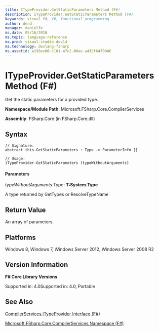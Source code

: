 ```yaml
---
title: ITypeProvider.GetStaticParameters Method (F#)
description: ITypeProvider.GetStaticParameters Method (F#)
keywords: visual f#, f#, functional programming
author: dend
manager: danielfe
ms.date: 05/16/2016
ms.topic: language-reference
ms.prod: visual-studio-dev14
ms.technology: devlang-fsharp
ms.assetid: a198ee08-c101-47e2-80ae-a432f64f0946 
---
```


# ITypeProvider.GetStaticParameters Method (F#)

Get the static parameters for a provided type.

**Namespace/Module Path**: Microsoft.FSharp.Core.CompilerServices

**Assembly**: FSharp.Core (in FSharp.Core.dll)


## Syntax

```
// Signature:
abstract this.GetStaticParameters : Type -> ParameterInfo []

// Usage:
iTypeProvider.GetStaticParameters (typeWithoutArguments)
```

#### Parameters
*typeWithoutArguments*
Type: **T:System.Type**


A type returned by GetTypes or ResolveTypeName




## Return Value
An array of parameters.


## Platforms
Windows 8, Windows 7, Windows Server 2012, Windows Server 2008 R2


## Version Information
**F# Core Library Versions**

Supported in: 4.0Supported in: 4.0, Portable




## See Also
[CompilerServices.ITypeProvider Interface &#40;F&#35;&#41;](CompilerServices.ITypeProvider-Interface-%5BFSharp%5D.md)

[Microsoft.FSharp.Core.CompilerServices Namespace &#40;F&#35;&#41;](Microsoft.FSharp.Core.CompilerServices-Namespace-%5BFSharp%5D.md)

